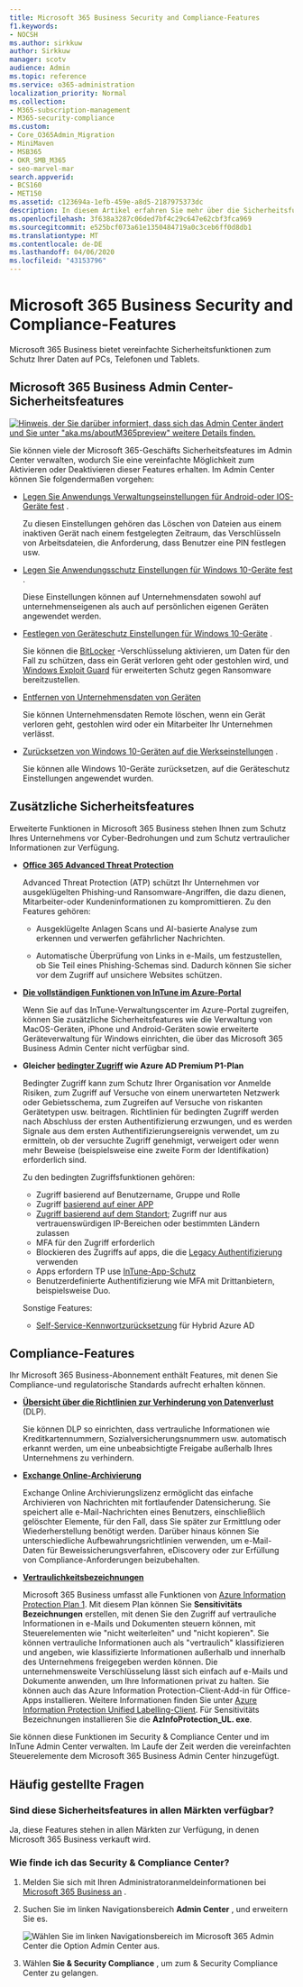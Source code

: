 ```yaml
---
title: Microsoft 365 Business Security and Compliance-Features
f1.keywords:
- NOCSH
ms.author: sirkkuw
author: Sirkkuw
manager: scotv
audience: Admin
ms.topic: reference
ms.service: o365-administration
localization_priority: Normal
ms.collection:
- M365-subscription-management
- M365-security-compliance
ms.custom:
- Core_O365Admin_Migration
- MiniMaven
- MSB365
- OKR_SMB_M365
- seo-marvel-mar
search.appverid:
- BCS160
- MET150
ms.assetid: c123694a-1efb-459e-a8d5-2187975373dc
description: In diesem Artikel erfahren Sie mehr über die Sicherheitsfunktionen von Microsoft 365 Business, mit denen Sie Ihre Daten auf PCs, Telefonen und Tablets schützen können.
ms.openlocfilehash: 3f638a3287c06ded7bf4c29c647e62cbf3fca969
ms.sourcegitcommit: e525bcf073a61e1350484719a0c3ceb6ff0d8db1
ms.translationtype: MT
ms.contentlocale: de-DE
ms.lasthandoff: 04/06/2020
ms.locfileid: "43153796"
---
```

# <a name="microsoft-365-business-security-and-compliance-features"></a>Microsoft 365 Business Security and Compliance-Features

Microsoft 365 Business bietet vereinfachte Sicherheitsfunktionen zum Schutz Ihrer Daten auf PCs, Telefonen und Tablets.
    
## <a name="microsoft-365-business-admin-center-security-features"></a>Microsoft 365 Business Admin Center-Sicherheitsfeatures

[![Hinweis, der Sie darüber informiert, dass sich das Admin Center ändert und Sie unter "aka.ms/aboutM365preview" weitere Details finden.](../media/m365admincenterchanging.png)](https://docs.microsoft.com/office365/admin/microsoft-365-admin-center-preview)

Sie können viele der Microsoft 365-Geschäfts Sicherheitsfeatures im Admin Center verwalten, wodurch Sie eine vereinfachte Möglichkeit zum Aktivieren oder Deaktivieren dieser Features erhalten. Im Admin Center können Sie folgendermaßen vorgehen:
  
- [Legen Sie Anwendungs Verwaltungseinstellungen für Android-oder IOS-Geräte fest](app-protection-settings-for-android-and-ios.md) . 
    
    Zu diesen Einstellungen gehören das Löschen von Dateien aus einem inaktiven Gerät nach einem festgelegten Zeitraum, das Verschlüsseln von Arbeitsdateien, die Anforderung, dass Benutzer eine PIN festlegen usw.
    
- [Legen Sie Anwendungsschutz Einstellungen für Windows 10-Geräte fest](protection-settings-for-windows-10-devices.md) . 
    
    Diese Einstellungen können auf Unternehmensdaten sowohl auf unternehmenseigenen als auch auf persönlichen eigenen Geräten angewendet werden.
    
- [Festlegen von Geräteschutz Einstellungen für Windows 10-Geräte](protection-settings-for-windows-10-pcs.md) . 
    
    Sie können die [BitLocker](https://go.microsoft.com/fwlink/p/?linkid=871405) -Verschlüsselung aktivieren, um Daten für den Fall zu schützen, dass ein Gerät verloren geht oder gestohlen wird, und [Windows Exploit Guard](https://docs.microsoft.com/windows/security/threat-protection/microsoft-defender-atp/enable-exploit-protection) für erweiterten Schutz gegen Ransomware bereitzustellen. 
    
- [Entfernen von Unternehmensdaten von Geräten](remove-company-data.md)
    
    Sie können Unternehmensdaten Remote löschen, wenn ein Gerät verloren geht, gestohlen wird oder ein Mitarbeiter Ihr Unternehmen verlässt.
    
- [Zurücksetzen von Windows 10-Geräten auf die Werkseinstellungen](reset-devices-to-factory-settings.md) . 
    
    Sie können alle Windows 10-Geräte zurücksetzen, auf die Geräteschutz Einstellungen angewendet wurden.
    
## <a name="additional-security-features"></a>Zusätzliche Sicherheitsfeatures 

Erweiterte Funktionen in Microsoft 365 Business stehen Ihnen zum Schutz Ihres Unternehmens vor Cyber-Bedrohungen und zum Schutz vertraulicher Informationen zur Verfügung.
  
- **[Office 365 Advanced Threat Protection](https://support.office.com/article/e100fe7c-f2a1-4b7d-9e08-622330b83653)**
    
    Advanced Threat Protection (ATP) schützt Ihr Unternehmen vor ausgeklügelten Phishing-und Ransomware-Angriffen, die dazu dienen, Mitarbeiter-oder Kundeninformationen zu kompromittieren. Zu den Features gehören:
    
  - Ausgeklügelte Anlagen Scans und AI-basierte Analyse zum erkennen und verwerfen gefährlicher Nachrichten.
    
  - Automatische Überprüfung von Links in e-Mails, um festzustellen, ob Sie Teil eines Phishing-Schemas sind. Dadurch können Sie sicher vor dem Zugriff auf unsichere Websites schützen.

- **[Die vollständigen Funktionen von InTune im Azure-Portal](https://go.microsoft.com/fwlink/p/?linkid=871403)**
    
    Wenn Sie auf das InTune-Verwaltungscenter im Azure-Portal zugreifen, können Sie zusätzliche Sicherheitsfeatures wie die Verwaltung von MacOS-Geräten, iPhone und Android-Geräten sowie erweiterte Geräteverwaltung für Windows einrichten, die über das Microsoft 365 Business Admin Center nicht verfügbar sind.
- **Gleicher [bedingter Zugriff](https://docs.microsoft.com/azure/active-directory/conditional-access/overview) wie Azure AD Premium P1-Plan**


    Bedingter Zugriff kann zum Schutz Ihrer Organisation vor Anmelde Risiken, zum Zugriff auf Versuche von einem unerwarteten Netzwerk oder Gebietsschema, zum Zugreifen auf Versuche von riskanten Gerätetypen usw. beitragen. Richtlinien für bedingten Zugriff werden nach Abschluss der ersten Authentifizierung erzwungen, und es werden Signale aus dem ersten Authentifizierungsereignis verwendet, um zu ermitteln, ob der versuchte Zugriff genehmigt, verweigert oder wenn mehr Beweise (beispielsweise eine zweite Form der Identifikation) erforderlich sind.

    Zu den bedingten Zugriffsfunktionen gehören:

    - Zugriff basierend auf Benutzername, Gruppe und Rolle
    - Zugriff [basierend auf einer APP](https://docs.microsoft.com/azure/active-directory/conditional-access/app-based-conditional-access) 
    - [Zugriff basierend auf dem Standort](https://docs.microsoft.com/azure/active-directory/authentication/howto-registration-mfa-sspr-combined#conditional-access-policies-for-combined-registration);  Zugriff nur aus vertrauenswürdigen IP-Bereichen oder bestimmten Ländern zulassen 
    - MFA für den Zugriff erforderlich
    - Blockieren des Zugriffs auf apps, die die [Legacy Authentifizierung](https://docs.microsoft.com/azure/active-directory/conditional-access/block-legacy-authentication) verwenden
    - Apps erfordern TP use [InTune-App-Schutz](https://docs.microsoft.com/azure/active-directory/conditional-access/app-protection-based-conditional-access)
    - Benutzerdefinierte Authentifizierung wie MFA mit Drittanbietern, beispielsweise Duo.
   
    Sonstige Features:
    - [Self-Service-Kennwortzurücksetzung](https://docs.microsoft.com/azure/active-directory/authentication/concept-sspr-customization) für Hybrid Azure AD
    
## <a name="compliance-features"></a>Compliance-Features

Ihr Microsoft 365 Business-Abonnement enthält Features, mit denen Sie Compliance-und regulatorische Standards aufrecht erhalten können.

- **[Übersicht über die Richtlinien zur Verhinderung von Datenverlust](https://support.office.com/article/1966b2a7-d1e2-4d92-ab61-42efbb137f5e)** (DLP). 
    
    Sie können DLP so einrichten, dass vertrauliche Informationen wie Kreditkartennummern, Sozialversicherungsnummern usw. automatisch erkannt werden, um eine unbeabsichtigte Freigabe außerhalb Ihres Unternehmens zu verhindern.
    
- **[Exchange Online-Archivierung](https://products.office.com/exchange/microsoft-exchange-online-archiving-email)**
    
    Exchange Online Archivierungslizenz ermöglicht das einfache Archivieren von Nachrichten mit fortlaufender Datensicherung. Sie speichert alle e-Mail-Nachrichten eines Benutzers, einschließlich gelöschter Elemente, für den Fall, dass Sie später zur Ermittlung oder Wiederherstellung benötigt werden. Darüber hinaus können Sie unterschiedliche Aufbewahrungsrichtlinien verwenden, um e-Mail-Daten für Beweissicherungsverfahren, eDiscovery oder zur Erfüllung von Compliance-Anforderungen beizubehalten.
    
- **[Vertraulichkeitsbezeichnungen](https://docs.microsoft.com/microsoft-365/compliance/sensitivity-labels)**

   Microsoft 365 Business umfasst alle Funktionen von [Azure Information Protection Plan 1](https://go.microsoft.com/fwlink/p/?linkid=871407). Mit diesem Plan können Sie **Sensitivitäts Bezeichnungen** erstellen, mit denen Sie den Zugriff auf vertrauliche Informationen in e-Mails und Dokumenten steuern können, mit Steuerelementen wie "nicht weiterleiten" und "nicht kopieren". Sie können vertrauliche Informationen auch als "vertraulich" klassifizieren und angeben, wie klassifizierte Informationen außerhalb und innerhalb des Unternehmens freigegeben werden können. Die unternehmensweite Verschlüsselung lässt sich einfach auf e-Mails und Dokumente anwenden, um Ihre Informationen privat zu halten. Sie können auch das Azure Information Protection-Client-Add-in für Office-Apps installieren. Weitere Informationen finden Sie unter [Azure Information Protection Unified Labelling-Client](https://docs.microsoft.com/azure/information-protection/rms-client/unifiedlabelingclient-version-release-history). Für Sensitivitäts Bezeichnungen installieren Sie die **AzInfoProtection_UL. exe**.

Sie können diese Funktionen im Security &amp; Compliance Center und im InTune Admin Center verwalten. Im Laufe der Zeit werden die vereinfachten Steuerelemente dem Microsoft 365 Business Admin Center hinzugefügt.
  
    
## <a name="faq"></a>Häufig gestellte Fragen

 ### <a name="are-these-security-features-available-in-all-markets"></a>Sind diese Sicherheitsfeatures in allen Märkten verfügbar?
  
Ja, diese Features stehen in allen Märkten zur Verfügung, in denen Microsoft 365 Business verkauft wird.
  
### <a name="how-do-i-find-the-security-amp-compliance-center"></a>Wie finde ich das Security &amp; Compliance Center?
  
1. Melden Sie sich mit Ihren Administratoranmeldeinformationen bei [Microsoft 365 Business an](https://portal.microsoft.com/) . 
    
2. Suchen Sie im linken Navigationsbereich **Admin Center** , und erweitern Sie es. 
    
    ![Wählen Sie im linken Navigationsbereich im Microsoft 365 Admin Center die Option Admin Center aus.](../media/fa4484f8-c637-45fd-a7bd-bdb3abfd6c03.png)
  
3. Wählen **Sie &amp; Security Compliance** , um zum &amp; Security Compliance Center zu gelangen.
